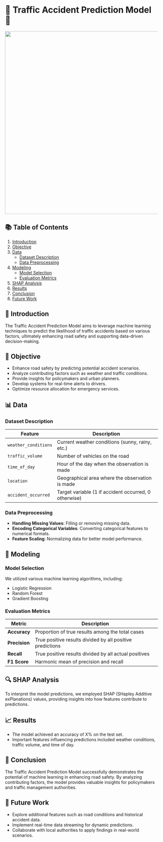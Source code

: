 # 🚦 Traffic Accident Prediction Model 🚗

<p align="center">
    <img src="https://raw.githubusercontent.com/alo7lika/explainableai/refs/heads/main/examples/Traffic%20Accident%20Prediction%20Model/TrafficVision%20-%20Accident%20Prediction%20Model.png" width="600" />
</p>


## 📚 Table of Contents
1. [Introduction](#introduction)
2. [Objective](#objective)
3. [Data](#data)
   - [Dataset Description](#dataset-description)
   - [Data Preprocessing](#data-preprocessing)
4. [Modeling](#modeling)
   - [Model Selection](#model-selection)
   - [Evaluation Metrics](#evaluation-metrics)
5. [SHAP Analysis](#shap-analysis)
6. [Results](#results)
7. [Conclusion](#conclusion)
8. [Future Work](#future-work)

## 📝 Introduction
The Traffic Accident Prediction Model aims to leverage machine learning techniques to predict the likelihood of traffic accidents based on various factors, ultimately enhancing road safety and supporting data-driven decision-making.

## 🎯 Objective
- Enhance road safety by predicting potential accident scenarios.
- Analyze contributing factors such as weather and traffic conditions.
- Provide insights for policymakers and urban planners.
- Develop systems for real-time alerts to drivers.
- Optimize resource allocation for emergency services.

## 📊 Data

### Dataset Description
| Feature               | Description                                    |
|-----------------------|------------------------------------------------|
| `weather_conditions`  | Current weather conditions (sunny, rainy, etc.) |
| `traffic_volume`      | Number of vehicles on the road                |
| `time_of_day`        | Hour of the day when the observation is made  |
| `location`            | Geographical area where the observation is made |
| `accident_occurred`   | Target variable (1 if accident occurred, 0 otherwise) |

### Data Preprocessing
- **Handling Missing Values**: Filling or removing missing data.
- **Encoding Categorical Variables**: Converting categorical features to numerical formats.
- **Feature Scaling**: Normalizing data for better model performance.

## 🤖 Modeling

### Model Selection
We utilized various machine learning algorithms, including:
- Logistic Regression
- Random Forest
- Gradient Boosting

### Evaluation Metrics
| Metric                | Description                                    |
|-----------------------|------------------------------------------------|
| **Accuracy**          | Proportion of true results among the total cases |
| **Precision**         | True positive results divided by all positive predictions |
| **Recall**            | True positive results divided by all actual positives |
| **F1 Score**          | Harmonic mean of precision and recall         |

## 🔍 SHAP Analysis
To interpret the model predictions, we employed SHAP (SHapley Additive exPlanations) values, providing insights into how features contribute to predictions.

## 📈 Results
- The model achieved an accuracy of X% on the test set.
- Important features influencing predictions included weather conditions, traffic volume, and time of day.

## 🏁 Conclusion
The Traffic Accident Prediction Model successfully demonstrates the potential of machine learning in enhancing road safety. By analyzing contributing factors, the model provides valuable insights for policymakers and traffic management authorities.

## 🔮 Future Work
- Explore additional features such as road conditions and historical accident data.
- Implement real-time data streaming for dynamic predictions.
- Collaborate with local authorities to apply findings in real-world scenarios.


